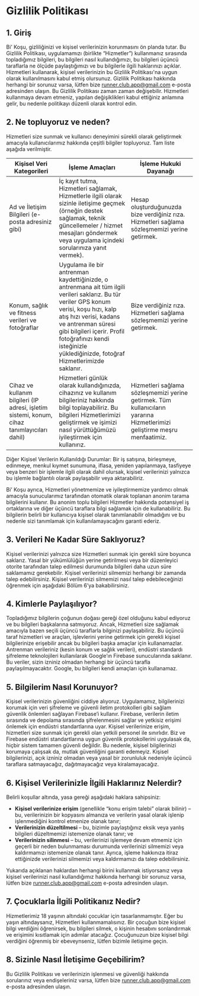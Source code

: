 # Gizlilik Politikası

## 1. Giriş 
Bi’ Koşu, gizliliğinizi ve kişisel verilerinizin korunmasını ön planda tutar. Bu Gizlilik Politikası, uygulamamızı (birlikte “Hizmetler”) kullanmanız sırasında topladığımız bilgileri, bu bilgileri nasıl kullandığımızı, bu bilgileri üçüncü taraflarla ne ölçüde paylaştığımızı ve bu bilgilerle ilgili haklarınızı açıklar. Hizmetleri kullanarak, kişisel verilerinizin bu Gizlilik Politikası'na uygun olarak kullanılmasını kabul etmiş olursunuz. Gizlilik Politikası hakkında herhangi bir sorunuz varsa, lütfen bize [runner.club.app@gmail.com](mailto:runner.club.app@gmail.com) e-posta adresinden ulaşın. Bu Gizlilik Politikası zaman zaman değişebilir. Hizmetleri kullanmaya devam etmeniz, yapılan değişiklikleri kabul ettiğiniz anlamına gelir, bu nedenle politikayı düzenli olarak kontrol edin.

## 2. Ne topluyoruz ve neden? 
Hizmetleri size sunmak ve kullanıcı deneyimini sürekli olarak geliştirmek amacıyla kullanıcılarımız hakkında çeşitli bilgiler topluyoruz. Tam liste aşağıda verilmiştir.

| Kişisel Veri Kategorileri        | İşleme Amaçları                                                                                                                                                                 | İşleme Hukuki Dayanağı                                                                                             |
|----------------------------------|--------------------------------------------------------------------------------------------------------------------------------------------------------------------------------|-------------------------------------------------------------------------------------------------------------------|
| Ad ve İletişim Bilgileri (e-posta adresiniz gibi) | İç kayıt tutma, Hizmetleri sağlamak, Hizmetlerle ilgili olarak sizinle iletişime geçmek (örneğin destek sağlamak, teknik güncellemeler / hizmet mesajları göndermek veya uygulama içindeki sorularınıza yanıt vermek). | Hesap oluşturduğunuzda bize verdiğiniz rıza. Hizmetleri sağlama sözleşmemizi yerine getirmek. |
| Konum, sağlık ve fitness verileri ve fotoğraflar | Uygulama ile bir antrenman kaydettiğinizde, o antrenmana ait tüm ilgili verileri saklarız. Bu tür veriler GPS konum verisi, koşu hızı, kalp atış hızı verisi, kadans ve antrenman süresi gibi bilgileri içerir. Profil fotoğrafınızı kendi isteğinizle yüklediğinizde, fotoğraf Hizmetlerimizde saklanır. | Bize verdiğiniz rıza. Hizmetleri sağlama sözleşmemizi yerine getirmek. |
| Cihaz ve kullanım bilgileri (IP adresi, işletim sistemi, konum, cihaz tanımlayıcıları dahil) | Hizmetleri günlük olarak kullandığınızda, cihazınız ve kullanım bilgileriniz hakkında bilgi toplayabiliriz. Bu bilgileri Hizmetlerimizi geliştirmek ve işimizi nasıl yürüttüğümüzü iyileştirmek için kullanırız. | Hizmetleri sağlama sözleşmemizi yerine getirmek. Tüm kullanıcıların yararına Hizmetlerimizi geliştirme meşru menfaatimiz. |

Diğer Kişisel Verilerin Kullanıldığı Durumlar: Bir iş satışına, birleşmeye, edinmeye, menkul kıymet sunumuna, iflasa, yeniden yapılanmaya, tasfiyeye veya benzeri bir işlemle ilgili olarak dahil olursak, kişisel verilerinizi yalnızca bu işlemle bağlantılı olarak paylaşabilir veya aktarabiliriz. 

Bi’ Koşu ayrıca, Hizmetleri yönetmemize ve iyileştirmemize yardımcı olmak amacıyla sunucularımız tarafından otomatik olarak toplanan anonim tarama bilgilerini kullanır. Bu anonim toplu bilgileri Hizmetler hakkında potansiyel iş ortaklarına ve diğer üçüncü taraflara bilgi sağlamak için de kullanabiliriz. Bu bilgilerin belirli bir kullanıcıya kişisel olarak tanımlanabilir olmadığını ve bu nedenle sizi tanımlamak için kullanılamayacağını garanti ederiz.

## 3. Verileri Ne Kadar Süre Saklıyoruz?
Kişisel verilerinizi yalnızca size Hizmetleri sunmak için gerekli süre boyunca saklarız. Yasal bir yükümlülüğün yerine getirilmesi veya bir düzenleyici otorite tarafından talep edilmesi durumunda bilgileri daha uzun süre saklamamız gerekebilir. Kişisel verilerinizi silmemizi herhangi bir zamanda talep edebilirsiniz. Kişisel verilerinizi silmemizi nasıl talep edebileceğinizi öğrenmek için aşağıdaki Bölüm 6’ya bakabilirsiniz.

## 4. Kimlerle Paylaşılıyor?
Topladığımız bilgilerin çoğunun doğası gereği özel olduğunu kabul ediyoruz ve bu bilgileri başkalarına satmıyoruz. Ancak, Hizmetleri size sağlamak amacıyla bazen seçili üçüncü taraflarla bilginizi paylaşabiliriz. Bu üçüncü taraf hizmetleri ve araçları, işlevlerini yerine getirmek için gerekli kişisel bilgilerinize erişebilir ancak bu bilgileri başka amaçlar için kullanamazlar. Antrenman verileriniz (kesin konum ve sağlık verileri), endüstri standardı şifreleme teknolojileri kullanılarak Google’ın Firebase sunucularında saklanır. Bu veriler, sizin izniniz olmadan herhangi bir üçüncü tarafla paylaşılmayacaktır. Google, bu bilgileri kendi amaçları için kullanamaz.

## 5. Bilgilerim Nasıl Korunuyor? 
Kişisel verilerinizin güvenliğini ciddiye alıyoruz. Uygulamamız, bilgilerinizi korumak için veri şifreleme ve güvenli iletim protokolleri gibi sağlam güvenlik önlemleri sağlayan Firebase’i kullanır. Firebase, verilerin iletim sırasında ve depolama sırasında şifrelenmesini sağlar ve yetkisiz erişimi önlemek için endüstri standartlarına uyar. Kişisel verilerinize erişim, hizmetleri size sunmak için gerekli olan yetkili personel ile sınırlıdır. Biz ve Firebase endüstri standartlarına uygun güvenlik protokollerini uygulasak da, hiçbir sistem tamamen güvenli değildir. Bu nedenle, kişisel bilgilerinizi korumaya çalışsak da, mutlak güvenliğini garanti edemeyiz. Kişisel bilgilerinizi, açık izniniz olmadan veya yasal bir zorunluluk nedeniyle üçüncü taraflara satmayacağız, dağıtmayacağız veya kiralamayacağız.

## 6. Kişisel Verilerinizle İlgili Haklarınız Nelerdir?
Belirli koşullar altında, yasa gereği aşağıdaki haklara sahipsiniz:

- **Kişisel verilerinize erişim** (genellikle “konu erişim talebi” olarak bilinir) – bu, verilerinizin bir kopyasını almanıza ve verilerin yasal olarak işlenip işlenmediğini kontrol etmenize olanak tanır;
- **Verilerinizin düzeltilmesi** – bu, bizimle paylaştığınız eksik veya yanlış bilgileri düzeltmemizi istemenize olanak tanır; ve
- **Verilerinizin silinmesi** – bu, verilerinizi işlemeye devam etmemiz için geçerli bir neden bulunmaması durumunda verilerinizi silmemizi veya kaldırmamızı istemenize olanak tanır. Ayrıca, işleme hakkınıza itiraz ettiğinizde verilerinizi silmemizi veya kaldırmamızı da talep edebilirsiniz.

Yukarıda açıklanan haklardan herhangi birini kullanmak istiyorsanız veya kişisel verilerinizi nasıl kullandığımız hakkında herhangi bir sorunuz varsa, lütfen bize [runner.club.app@gmail.com](mailto:runner.club.app@gmail.com) e-posta adresinden ulaşın.

## 7. Çocuklarla İlgili Politikanız Nedir?
Hizmetlerimiz 18 yaşının altındaki çocuklar için tasarlanmamıştır. Eğer bu yaşın altındaysanız, Hizmetleri kullanmamalısınız. Bir çocuğun bize kişisel bilgi verdiğini öğrenirsek, bu bilgileri silmek, o kişinin hesabını sonlandırmak ve erişimini kısıtlamak için adımlar atacağız. Çocuğunuzun bize kişisel bilgi verdiğini öğrenmiş bir ebeveynseniz, lütfen bizimle iletişime geçin.

## 8. Sizinle Nasıl İletişime Geçebilirim?
Bu Gizlilik Politikası ve verilerinizin işlenmesi ve güvenliği hakkında sorularınız veya endişeleriniz varsa, lütfen bize [runner.club.app@gmail.com](mailto:runner.club.app@gmail.com) e-posta adresinden ulaşın.
